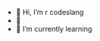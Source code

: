- 👋 Hi, I’m r  codeslang
- 👀 
- 🌱 I’m currently learning 

<!---
rcodeslang/rcodeslang is a ✨ special ✨ repository because its `README.md` (this file) appears on your GitHub profile.
You can click the Preview link to take a look at your changes.
--->
